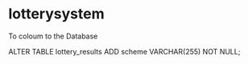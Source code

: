 # lotterysystem

To coloum to the Database

ALTER TABLE lottery_results ADD scheme VARCHAR(255) NOT NULL;